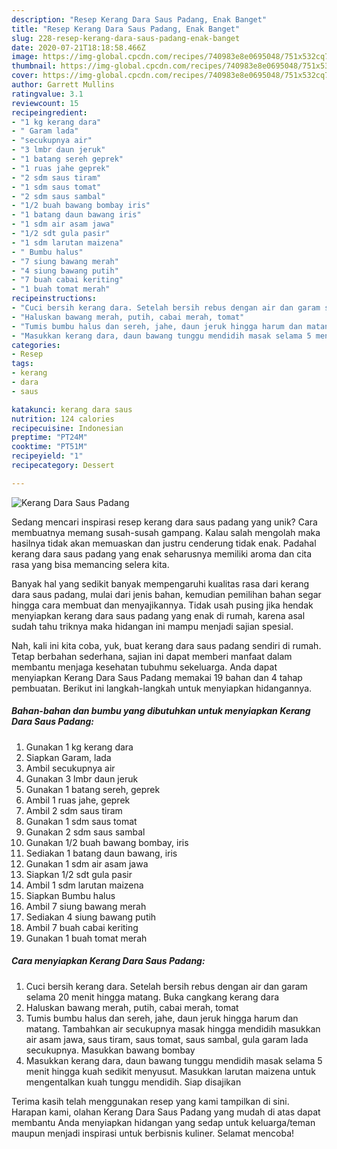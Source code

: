 ```yaml
---
description: "Resep Kerang Dara Saus Padang, Enak Banget"
title: "Resep Kerang Dara Saus Padang, Enak Banget"
slug: 228-resep-kerang-dara-saus-padang-enak-banget
date: 2020-07-21T18:18:58.466Z
image: https://img-global.cpcdn.com/recipes/740983e8e0695048/751x532cq70/kerang-dara-saus-padang-foto-resep-utama.jpg
thumbnail: https://img-global.cpcdn.com/recipes/740983e8e0695048/751x532cq70/kerang-dara-saus-padang-foto-resep-utama.jpg
cover: https://img-global.cpcdn.com/recipes/740983e8e0695048/751x532cq70/kerang-dara-saus-padang-foto-resep-utama.jpg
author: Garrett Mullins
ratingvalue: 3.1
reviewcount: 15
recipeingredient:
- "1 kg kerang dara"
- " Garam lada"
- "secukupnya air"
- "3 lmbr daun jeruk"
- "1 batang sereh geprek"
- "1 ruas jahe geprek"
- "2 sdm saus tiram"
- "1 sdm saus tomat"
- "2 sdm saus sambal"
- "1/2 buah bawang bombay iris"
- "1 batang daun bawang iris"
- "1 sdm air asam jawa"
- "1/2 sdt gula pasir"
- "1 sdm larutan maizena"
- " Bumbu halus"
- "7 siung bawang merah"
- "4 siung bawang putih"
- "7 buah cabai keriting"
- "1 buah tomat merah"
recipeinstructions:
- "Cuci bersih kerang dara. Setelah bersih rebus dengan air dan garam selama 20 menit hingga matang. Buka cangkang kerang dara"
- "Haluskan bawang merah, putih, cabai merah, tomat"
- "Tumis bumbu halus dan sereh, jahe, daun jeruk hingga harum dan matang. Tambahkan air secukupnya masak hingga mendidih masukkan air asam jawa, saus tiram, saus tomat, saus sambal, gula garam lada secukupnya. Masukkan bawang bombay"
- "Masukkan kerang dara, daun bawang tunggu mendidih masak selama 5 menit hingga kuah sedikit menyusut. Masukkan larutan maizena untuk mengentalkan kuah tunggu mendidih. Siap disajikan"
categories:
- Resep
tags:
- kerang
- dara
- saus

katakunci: kerang dara saus 
nutrition: 124 calories
recipecuisine: Indonesian
preptime: "PT24M"
cooktime: "PT51M"
recipeyield: "1"
recipecategory: Dessert

---
```



![Kerang Dara Saus Padang](https://img-global.cpcdn.com/recipes/740983e8e0695048/751x532cq70/kerang-dara-saus-padang-foto-resep-utama.jpg)

Sedang mencari inspirasi resep kerang dara saus padang yang unik? Cara membuatnya memang susah-susah gampang. Kalau salah mengolah maka hasilnya tidak akan memuaskan dan justru cenderung tidak enak. Padahal kerang dara saus padang yang enak seharusnya memiliki aroma dan cita rasa yang bisa memancing selera kita.



Banyak hal yang sedikit banyak mempengaruhi kualitas rasa dari kerang dara saus padang, mulai dari jenis bahan, kemudian pemilihan bahan segar hingga cara membuat dan menyajikannya. Tidak usah pusing jika hendak menyiapkan kerang dara saus padang yang enak di rumah, karena asal sudah tahu triknya maka hidangan ini mampu menjadi sajian spesial.


Nah, kali ini kita coba, yuk, buat kerang dara saus padang sendiri di rumah. Tetap berbahan sederhana, sajian ini dapat memberi manfaat dalam membantu menjaga kesehatan tubuhmu sekeluarga. Anda dapat menyiapkan Kerang Dara Saus Padang memakai 19 bahan dan 4 tahap pembuatan. Berikut ini langkah-langkah untuk menyiapkan hidangannya.

<!--inarticleads1-->

##### Bahan-bahan dan bumbu yang dibutuhkan untuk menyiapkan Kerang Dara Saus Padang:

1. Gunakan 1 kg kerang dara
1. Siapkan  Garam, lada
1. Ambil secukupnya air
1. Gunakan 3 lmbr daun jeruk
1. Gunakan 1 batang sereh, geprek
1. Ambil 1 ruas jahe, geprek
1. Ambil 2 sdm saus tiram
1. Gunakan 1 sdm saus tomat
1. Gunakan 2 sdm saus sambal
1. Gunakan 1/2 buah bawang bombay, iris
1. Sediakan 1 batang daun bawang, iris
1. Gunakan 1 sdm air asam jawa
1. Siapkan 1/2 sdt gula pasir
1. Ambil 1 sdm larutan maizena
1. Siapkan  Bumbu halus
1. Ambil 7 siung bawang merah
1. Sediakan 4 siung bawang putih
1. Ambil 7 buah cabai keriting
1. Gunakan 1 buah tomat merah




<!--inarticleads2-->

##### Cara menyiapkan Kerang Dara Saus Padang:

1. Cuci bersih kerang dara. Setelah bersih rebus dengan air dan garam selama 20 menit hingga matang. Buka cangkang kerang dara
1. Haluskan bawang merah, putih, cabai merah, tomat
1. Tumis bumbu halus dan sereh, jahe, daun jeruk hingga harum dan matang. Tambahkan air secukupnya masak hingga mendidih masukkan air asam jawa, saus tiram, saus tomat, saus sambal, gula garam lada secukupnya. Masukkan bawang bombay
1. Masukkan kerang dara, daun bawang tunggu mendidih masak selama 5 menit hingga kuah sedikit menyusut. Masukkan larutan maizena untuk mengentalkan kuah tunggu mendidih. Siap disajikan




Terima kasih telah menggunakan resep yang kami tampilkan di sini. Harapan kami, olahan Kerang Dara Saus Padang yang mudah di atas dapat membantu Anda menyiapkan hidangan yang sedap untuk keluarga/teman maupun menjadi inspirasi untuk berbisnis kuliner. Selamat mencoba!
